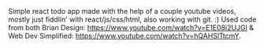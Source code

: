 Simple react todo app made with the help of a couple youtube videos, mostly just fiddlin' with react/js/css/html, also working with git. :)
Used code from both Brian Design: https://www.youtube.com/watch?v=E1E08i2UJGI & Web Dev Simplified: https://www.youtube.com/watch?v=hQAHSlTtcmY.
